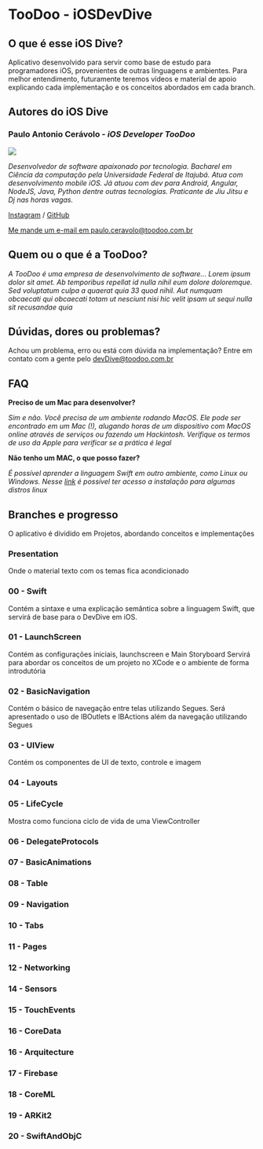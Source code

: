 # TooDoo - iOSDevDive

## O que é esse iOS Dive?
Aplicativo desenvolvido para servir como base de estudo para programadores iOS, provenientes de outras linguagens e ambientes.
Para melhor entendimento, futuramente teremos vídeos e material de apoio explicando cada implementação e os conceitos abordados em cada branch.

## Autores do iOS Dive
### Paulo Antonio Cerávolo - *iOS Developer  TooDoo*

![](https://secure.gravatar.com/avatar/1b1f930706886ee3a994d8a04fd8efdb?s=128)

*Desenvolvedor de software apaixonado por tecnologia. Bacharel em Ciência da computação pela Universidade Federal de Itajubá. Atua com desenvolvimento mobile iOS. Já atuou com dev para Android, Angular, NodeJS, Java, Python dentre outras tecnologias. Praticante de Jiu Jitsu e Dj nas horas vagas.*

[Instagram](https://www.instagram.com/paulo.ceravolo) / [GitHub](https//github.com/xonho)

[Me mande um e-mail em paulo.ceravolo@toodoo.com.br](mailto:paulo.ceravolo@toodoo.com.br)


## Quem ou o que é a TooDoo?

*A TooDoo é uma empresa de desenvolvimento de software... Lorem ipsum dolor sit amet. Ab temporibus repellat id nulla nihil eum dolore doloremque. Sed voluptatum culpa a quaerat quia 33 quod nihil. Aut numquam obcaecati qui obcaecati totam ut nesciunt nisi hic velit ipsam ut sequi nulla sit recusandae quia*

## Dúvidas, dores ou problemas?

Achou um problema, erro ou está com dúvida na implementação? Entre em contato com a gente pelo devDive@toodoo.com.br

## FAQ 

**Preciso de um Mac para desenvolver?**

*Sim e não. Você precisa de um ambiente rodando MacOS. Ele pode ser encontrado em um Mac (!), alugando horas de um dispositivo com MacOS online através de serviços ou fazendo um Hackintosh. Verifique os termos de uso da Apple para verificar se a prática é legal*

**Não tenho um MAC, o que posso fazer?**

*É possível aprender a linguagem Swift em outro ambiente, como Linux ou Windows. Nesse [link](https://swift.org/download/#releases) é possível ter acesso a instalação para algumas distros linux*


## Branches e progresso
O aplicativo é dividido em Projetos, abordando conceitos e implementações

### Presentation
Onde o material texto com os temas fica acondicionado

### 00 - Swift
Contém a sintaxe e uma explicação semântica sobre a linguagem Swift, que servirá de base para o DevDive em iOS.

### 01 - LaunchScreen
Contém as configurações iniciais, launchscreen e Main Storyboard
Servirá para abordar os conceitos de um projeto no XCode e o ambiente de forma introdutória

### 02 - BasicNavigation
Contém o básico de navegação entre telas utilizando Segues. 
Será apresentado o uso de IBOutlets e IBActions além da navegação utilizando Segues

### 03 - UIView
Contém os componentes de UI de texto, controle e imagem

### 04 - Layouts

### 05 - LifeCycle
Mostra como funciona ciclo de vida de uma ViewController

### 06 - DelegateProtocols

### 07 - BasicAnimations

### 08 - Table

### 09 - Navigation

### 10 - Tabs

### 11 - Pages

### 12 - Networking

### 14 - Sensors

### 15 - TouchEvents

### 16 - CoreData

### 16 - Arquitecture

### 17 - Firebase

### 18 - CoreML

### 19 - ARKit2

### 20 - SwiftAndObjC
